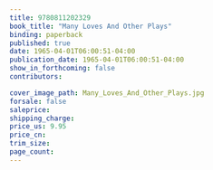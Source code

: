 ```yaml
---
title: 9780811202329
book_title: "Many Loves And Other Plays"
binding: paperback
published: true
date: 1965-04-01T06:00:51-04:00
publication_date: 1965-04-01T06:00:51-04:00
show_in_forthcoming: false
contributors:

cover_image_path: Many_Loves_And_Other_Plays.jpg
forsale: false
saleprice:
shipping_charge:
price_us: 9.95
price_cn:
trim_size:
page_count:
---
```


